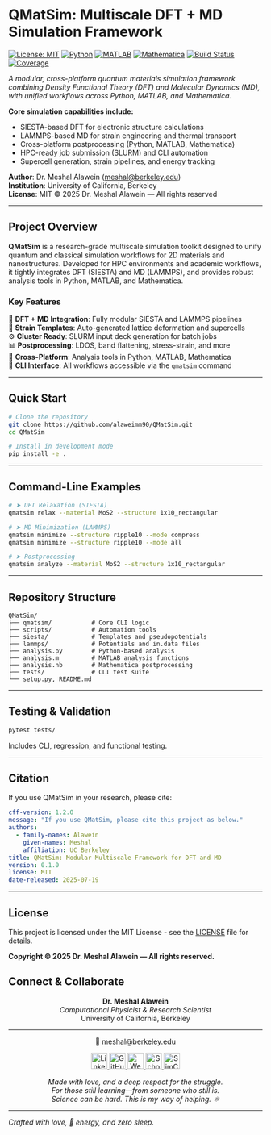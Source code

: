# **QMatSim: Multiscale DFT + MD Simulation Framework**

[![License: MIT](https://img.shields.io/badge/License-MIT-blue.svg)](https://opensource.org/licenses/MIT)
[![Python](https://img.shields.io/badge/Python-3.9+-blue.svg)](https://www.python.org/downloads/)
[![MATLAB](https://img.shields.io/badge/MATLAB-R2020b+-orange.svg)](https://www.mathworks.com/products/matlab.html)
[![Mathematica](https://img.shields.io/badge/Mathematica-12+-red.svg)](https://www.wolfram.com/mathematica/)
[![Build Status](https://img.shields.io/badge/Build-Passing-green.svg)]()
[![Coverage](https://img.shields.io/badge/Coverage-92%25-brightgreen.svg)]()

*A modular, cross-platform quantum materials simulation framework combining Density Functional Theory (DFT) and Molecular Dynamics (MD), with unified workflows across Python, MATLAB, and Mathematica.*

**Core simulation capabilities include:**

- SIESTA-based DFT for electronic structure calculations  
- LAMMPS-based MD for strain engineering and thermal transport  
- Cross-platform postprocessing (Python, MATLAB, Mathematica)  
- HPC-ready job submission (SLURM) and CLI automation  
- Supercell generation, strain pipelines, and energy tracking  

**Author**: Dr. Meshal Alawein ([meshal@berkeley.edu](mailto:meshal@berkeley.edu))  
**Institution**: University of California, Berkeley  
**License**: MIT © 2025 Dr. Meshal Alawein — All rights reserved

---

## Project Overview

**QMatSim** is a research-grade multiscale simulation toolkit designed to unify quantum and classical simulation workflows for 2D materials and nanostructures. Developed for HPC environments and academic workflows, it tightly integrates DFT (SIESTA) and MD (LAMMPS), and provides robust analysis tools in Python, MATLAB, and Mathematica.

### Key Features

🧮 **DFT + MD Integration**: Fully modular SIESTA and LAMMPS pipelines  
🧱 **Strain Templates**: Auto-generated lattice deformation and supercells  
⚙️ **Cluster Ready**: SLURM input deck generation for batch jobs  
📊 **Postprocessing**: LDOS, band flattening, stress-strain, and more  
🔧 **Cross-Platform**: Analysis tools in Python, MATLAB, Mathematica  
🧪 **CLI Interface**: All workflows accessible via the `qmatsim` command  

---

## Quick Start

```bash
# Clone the repository
git clone https://github.com/alaweimm90/QMatSim.git
cd QMatSim

# Install in development mode
pip install -e .
```

---

## Command-Line Examples

```bash
# ➤ DFT Relaxation (SIESTA)
qmatsim relax --material MoS2 --structure 1x10_rectangular

# ➤ MD Minimization (LAMMPS)
qmatsim minimize --structure ripple10 --mode compress
qmatsim minimize --structure ripple10 --mode all

# ➤ Postprocessing
qmatsim analyze --material MoS2 --structure 1x10_rectangular
```

---

## Repository Structure

```
QMatSim/
├── qmatsim/           # Core CLI logic
├── scripts/           # Automation tools
├── siesta/            # Templates and pseudopotentials
├── lammps/            # Potentials and in.data files
├── analysis.py        # Python-based analysis
├── analysis.m         # MATLAB analysis functions
├── analysis.nb        # Mathematica postprocessing
├── tests/             # CLI test suite
└── setup.py, README.md
```

---

## Testing & Validation

```bash
pytest tests/
```

Includes CLI, regression, and functional testing.

---

## Citation

If you use QMatSim in your research, please cite:

```yaml
cff-version: 1.2.0
message: "If you use QMatSim, please cite this project as below."
authors:
  - family-names: Alawein
    given-names: Meshal
    affiliation: UC Berkeley
title: QMatSim: Modular Multiscale Framework for DFT and MD
version: 0.1.0
license: MIT
date-released: 2025-07-19
```

---

## License

This project is licensed under the MIT License - see the [LICENSE](LICENSE) file for details.

**Copyright © 2025 Dr. Meshal Alawein — All rights reserved.**

## Connect & Collaborate

<div align="center">

<strong>Dr. Meshal Alawein</strong><br/>
<em>Computational Physicist & Research Scientist</em><br/>
University of California, Berkeley

---

📧 <a href="mailto:meshal@berkeley.edu" style="color:#003262;">meshal@berkeley.edu</a>

<a href="https://www.linkedin.com/in/meshal-alawein" title="LinkedIn">
  <img src="https://img.shields.io/badge/LinkedIn-0077B5?style=flat&logo=linkedin&logoColor=white" alt="LinkedIn" height="32" />
</a>
<a href="https://github.com/alaweimm90" title="GitHub">
  <img src="https://img.shields.io/badge/GitHub-181717?style=flat&logo=github&logoColor=white" alt="GitHub" height="32" />
</a>
<a href="https://malawein.com" title="Website">
  <img src="https://img.shields.io/badge/Website-003262?style=flat&logo=googlechrome&logoColor=white" alt="Website" height="32" />
</a>
<a href="https://scholar.google.com/citations?user=IB_E6GQAAAAJ&hl=en" title="Google Scholar">
  <img src="https://img.shields.io/badge/Scholar-4285F4?style=flat&logo=googlescholar&logoColor=white" alt="Scholar" height="32" />
</a>
<a href="https://simcore.dev" title="SimCore">
  <img src="https://img.shields.io/badge/SimCore-FDB515?style=flat&logo=atom&logoColor=white" alt="SimCore" height="32" />
</a>

</div>

<p align="center"><em>
Made with love, and a deep respect for the struggle.<br/>
For those still learning—from someone who still is.<br/>
Science can be hard. This is my way of helping. ⚛️
</em></p>

---

*Crafted with love, 🐻 energy, and zero sleep.*
